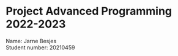 Project Advanced Programming 2022-2023
=======================================

Name: Jarne Besjes \
Student number: 20210459